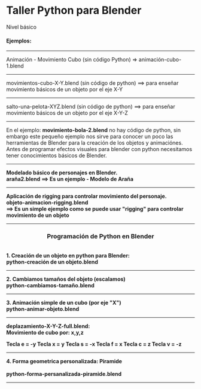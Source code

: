 # Taller Python para Blender
Nivel básico

<h4>Ejemplos:</h4>

<hr/>
Animación - Movimiento Cubo (sin código Python) => animación-cubo-1.blend
<hr/>
movimientos-cubo-X-Y.blend (sin código de python) ==> para enseñar movimiento básicos de un objeto por el eje X-Y
<hr/>
salto-una-pelota-XYZ.blend (sin código de python) ==> para enseñar movimiento básicos de un objeto por el eje X-Y-Z
<hr/>
En el ejemplo: <strong>movimiento-bola-2.blend</strong> no hay código de python, sin embargo este pequeño ejemplo nos sirve para conocer un poco las herramientas de Blender para la creación de los objetos y animaciónes. 
Antes de programar efectos visuales para blender con python necesitamos tener conocimientos básicos de Blender.
<hr/>
<strong>Modelado básico de personajes en Blender.<strong><br>
  <strong>araña2.blend</strong> ==> Es un ejemplo - Modelo de Araña
<hr/>
  <strong>Aplicación de rigging para controlar movimiento del personaje.
<strong><br>
  <strong>objeto-animacion-rigging.blend</strong><br> ==> Es un simple ejemplo como se puede usar "rigging" para controlar movimiento de un objeto
  <hr/>
  <h3 align="center">Programación de Python en Blender</h4><br>
  <strong>1. Creación de un objeto en python para Blender:</strong></strong><br>
  python-creación de un objeto.blend
  <hr/>
    <strong>2. Cambiamos tamaños del objeto (escalamos)</strong><br>
    python-cambiamos-tamaño.blend
    <hr/>
    <strong>3. Animación simple de un cubo (por eje "X")</strong><br>
    python-animar-objeto.blend
    <hr/>
    <strong>deplazamiento-X-Y-Z-full.blend:</strong><br> Movimiento de cubo por: x,y,z<br>

Tecla e = -y
Tecla x = y
Tecla s = -x
Tecla f = x
Tecla c = z
Tecla v = -z
<hr/>
  <strong>4. Forma geometrica personalizada: Piramide</strong><br><br>
  <span>python-forma-persanalizada-piramide.blend</span>
  <hr/>
